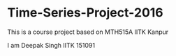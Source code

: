 # Time-Series-Project-2016
This is a course project based on MTH515A IITK Kanpur


I am Deepak Singh IITK 151091
